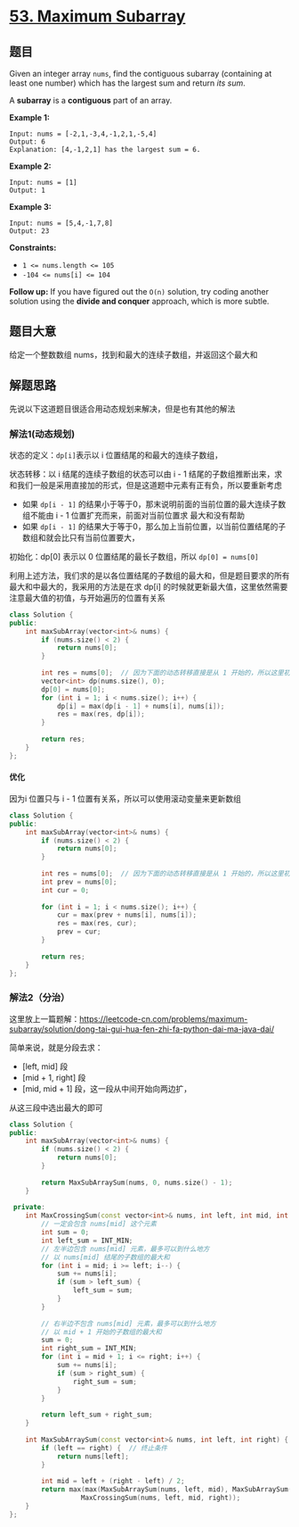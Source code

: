 # [53. Maximum Subarray](https://leetcode.com/problems/maximum-subarray/)

## 题目

Given an integer array `nums`, find the contiguous subarray (containing at least one number) which has the largest sum and return *its sum*.

A **subarray** is a **contiguous** part of an array.

 

**Example 1:**

```
Input: nums = [-2,1,-3,4,-1,2,1,-5,4]
Output: 6
Explanation: [4,-1,2,1] has the largest sum = 6.
```

**Example 2:**

```
Input: nums = [1]
Output: 1
```

**Example 3:**

```
Input: nums = [5,4,-1,7,8]
Output: 23
```

 

**Constraints:**

- `1 <= nums.length <= 105`
- `-104 <= nums[i] <= 104`

 

**Follow up:** If you have figured out the `O(n)` solution, try coding another solution using the **divide and conquer** approach, which is more subtle.

## 题目大意

给定一个整数数组 nums，找到和最大的连续子数组，并返回这个最大和

## 解题思路

先说以下这道题目很适合用动态规划来解决，但是也有其他的解法

### 解法1(动态规划)

状态的定义：`dp[i]`表示以 i 位置结尾的和最大的连续子数组，

状态转移：以 i  结尾的连续子数组的状态可以由 i - 1 结尾的子数组推断出来，求和我们一般是采用直接加的形式，但是这道题中元素有正有负，所以要重新考虑

* 如果 `dp[i - 1]` 的结果小于等于0，那末说明前面的当前位置的最大连续子数组不能由 i - 1 位置扩充而来，前面对当前位置求 最大和没有帮助
* 如果 `dp[i - 1]` 的结果大于等于0，那么加上当前位置，以当前位置结尾的子数组和就会比只有当前位置要大，

初始化：dp[0] 表示以 0 位置结尾的最长子数组，所以 `dp[0] = nums[0]`

利用上述方法，我们求的是以各位置结尾的子数组的最大和，但是题目要求的所有最大和中最大的，我采用的方法是在求 dp[i] 的时候就更新最大值，这里依然需要注意最大值的初值，与开始遍历的位置有关系

````c++
class Solution {
public:
    int maxSubArray(vector<int>& nums) {
        if (nums.size() < 2) {
            return nums[0];
        }
        
        int res = nums[0];  // 因为下面的动态转移直接是从 1 开始的，所以这里初值为 nums[0]
        vector<int> dp(nums.size(), 0);
        dp[0] = nums[0];
        for (int i = 1; i < nums.size(); i++) {
            dp[i] = max(dp[i - 1] + nums[i], nums[i]);
            res = max(res, dp[i]);
        }
        
        return res;
    }
};
````

#### 优化

因为i 位置只与 i - 1 位置有关系，所以可以使用滚动变量来更新数组

`````c++
class Solution {
public:
    int maxSubArray(vector<int>& nums) {
        if (nums.size() < 2) {
            return nums[0];
        }
        
        int res = nums[0];  // 因为下面的动态转移直接是从 1 开始的，所以这里初值为 nums[0]
        int prev = nums[0];
        int cur = 0;
        
        for (int i = 1; i < nums.size(); i++) {
            cur = max(prev + nums[i], nums[i]);
            res = max(res, cur);
            prev = cur;
        }
        
        return res;
    }
};
`````

### 解法2（分治）

这里放上一篇题解：https://leetcode-cn.com/problems/maximum-subarray/solution/dong-tai-gui-hua-fen-zhi-fa-python-dai-ma-java-dai/

简单来说，就是分段去求：

* [left, mid] 段
* [mid + 1, right] 段
* [mid, mid + 1] 段，这一段从中间开始向两边扩，

从这三段中选出最大的即可

`````c++
class Solution {
public:
    int maxSubArray(vector<int>& nums) {
        if (nums.size() < 2) {
            return nums[0];
        }
        
        return MaxSubArraySum(nums, 0, nums.size() - 1);
    }
    
 private:
    int MaxCrossingSum(const vector<int>& nums, int left, int mid, int right) {
        // 一定会包含 nums[mid] 这个元素
        int sum = 0;
        int left_sum = INT_MIN;
        // 左半边包含 nums[mid] 元素，最多可以到什么地方
        // 以 nums[mid] 结尾的子数组的最大和
        for (int i = mid; i >= left; i--) {
            sum += nums[i];
            if (sum > left_sum) {
                left_sum = sum;
            }
        }
        
        // 右半边不包含 nums[mid] 元素，最多可以到什么地方
        // 以 mid + 1 开始的子数组的最大和
        sum = 0;
        int right_sum = INT_MIN;
        for (int i = mid + 1; i <= right; i++) {
            sum += nums[i];
            if (sum > right_sum) {
                right_sum = sum;
            }
        }
        
        return left_sum + right_sum;
    }
    
    int MaxSubArraySum(const vector<int>& nums, int left, int right) {
        if (left == right) {  // 终止条件
            return nums[left];
        }
        
        int mid = left + (right - left) / 2;
        return max(max(MaxSubArraySum(nums, left, mid), MaxSubArraySum(nums, mid + 1, right)),
                  MaxCrossingSum(nums, left, mid, right));
    }
};
`````

